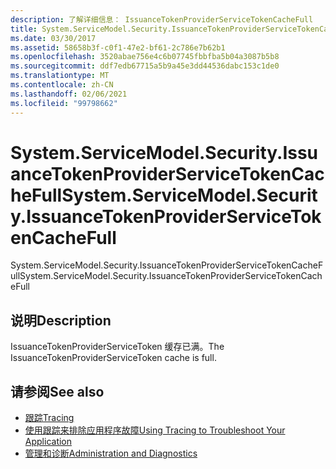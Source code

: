 ```yaml
---
description: 了解详细信息： IssuanceTokenProviderServiceTokenCacheFull
title: System.ServiceModel.Security.IssuanceTokenProviderServiceTokenCacheFull
ms.date: 03/30/2017
ms.assetid: 58658b3f-c0f1-47e2-bf61-2c786e7b62b1
ms.openlocfilehash: 3520abae756e4c6b07745fbbfba5b04a3087b5b8
ms.sourcegitcommit: ddf7edb67715a5b9a45e3dd44536dabc153c1de0
ms.translationtype: MT
ms.contentlocale: zh-CN
ms.lasthandoff: 02/06/2021
ms.locfileid: "99798662"
---
```

# <a name="systemservicemodelsecurityissuancetokenproviderservicetokencachefull"></a><span data-ttu-id="e5a0e-103">System.ServiceModel.Security.IssuanceTokenProviderServiceTokenCacheFull</span><span class="sxs-lookup"><span data-stu-id="e5a0e-103">System.ServiceModel.Security.IssuanceTokenProviderServiceTokenCacheFull</span></span>

<span data-ttu-id="e5a0e-104">System.ServiceModel.Security.IssuanceTokenProviderServiceTokenCacheFull</span><span class="sxs-lookup"><span data-stu-id="e5a0e-104">System.ServiceModel.Security.IssuanceTokenProviderServiceTokenCacheFull</span></span>  
  
## <a name="description"></a><span data-ttu-id="e5a0e-105">说明</span><span class="sxs-lookup"><span data-stu-id="e5a0e-105">Description</span></span>  

 <span data-ttu-id="e5a0e-106">IssuanceTokenProviderServiceToken 缓存已满。</span><span class="sxs-lookup"><span data-stu-id="e5a0e-106">The IssuanceTokenProviderServiceToken cache is full.</span></span>  
  
## <a name="see-also"></a><span data-ttu-id="e5a0e-107">请参阅</span><span class="sxs-lookup"><span data-stu-id="e5a0e-107">See also</span></span>

- [<span data-ttu-id="e5a0e-108">跟踪</span><span class="sxs-lookup"><span data-stu-id="e5a0e-108">Tracing</span></span>](index.md)
- [<span data-ttu-id="e5a0e-109">使用跟踪来排除应用程序故障</span><span class="sxs-lookup"><span data-stu-id="e5a0e-109">Using Tracing to Troubleshoot Your Application</span></span>](using-tracing-to-troubleshoot-your-application.md)
- [<span data-ttu-id="e5a0e-110">管理和诊断</span><span class="sxs-lookup"><span data-stu-id="e5a0e-110">Administration and Diagnostics</span></span>](../index.md)
